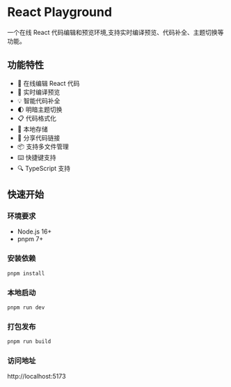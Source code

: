 # React Playground

一个在线 React 代码编辑和预览环境,支持实时编译预览、代码补全、主题切换等功能。

## 功能特性

- 📝 在线编辑 React 代码
- 🔄 实时编译预览
- 💡 智能代码补全
- 🌓 明暗主题切换  
- 📋 代码格式化
- 💾 本地存储
- 🔗 分享代码链接
- 📦 支持多文件管理
- ⌨️ 快捷键支持
- 🔍 TypeScript 支持

## 快速开始

### 环境要求

- Node.js 16+
- pnpm 7+

### 安装依赖

```bash
pnpm install
```
### 本地启动
    
```bash
pnpm run dev
```
### 打包发布
    
 ```bash
pnpm run build
 ```
### 访问地址

http://localhost:5173